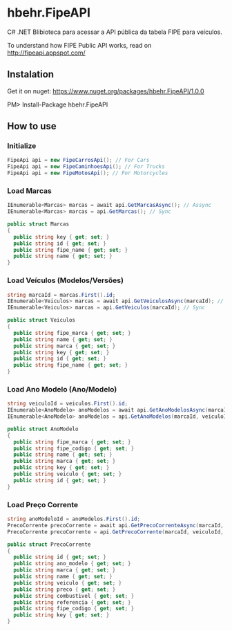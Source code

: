 # hbehr.FipeAPI
C# .NET Blibioteca para acessar a API pública da tabela FIPE para veículos.

To understand how FIPE Public API works, read on http://fipeapi.appspot.com/

## Instalation
Get it on nuget: https://www.nuget.org/packages/hbehr.FipeAPI/1.0.0

  PM> Install-Package hbehr.FipeAPI

## How to use

### Initialize
```C#
FipeApi api = new FipeCarrosApi(); // For Cars
FipeApi api = new FipeCaminhoesApi(); // For Trucks
FipeApi api = new FipeMotosApi(); // For Motorcycles
```

### Load Marcas
```C#
IEnumerable<Marcas> marcas = await api.GetMarcasAsync(); // Assync
IEnumerable<Marcas> marcas = api.GetMarcas(); // Sync

public struct Marcas
{
  public string key { get; set; }
  public string id { get; set; }
  public string fipe_name { get; set; }
  public string name { get; set; }
}
```

### Load Veículos (Modelos/Versões)
```C#
string marcaId = marcas.First().id;
IEnumerable<Veiculos> marcas = await api.GetVeiculosAsync(marcaId); // Assync
IEnumerable<Veiculos> marcas = api.GetVeiculos(marcaId); // Sync

public struct Veiculos
{
  public string fipe_marca { get; set; }
  public string name { get; set; }
  public string marca { get; set; }
  public string key { get; set; }
  public string id { get; set; }
  public string fipe_name { get; set; }
}
```

### Load Ano Modelo (Ano/Modelo)
```C#
string veiculoId = veiculos.First().id;
IEnumerable<AnoModelo> anoModelos = await api.GetAnoModelosAsync(marcaId, veiculoId); // Assync
IEnumerable<AnoModelo> anoModelos = api.GetAnoModelos(marcaId, veiculoId); // Sync

public struct AnoModelo
{
  public string fipe_marca { get; set; }
  public string fipe_codigo { get; set; }
  public string name { get; set; }
  public string marca { get; set; }
  public string key { get; set; }
  public string veiculo { get; set; }
  public string id { get; set; }
}
```

### Load Preço Corrente
```C#
string anoModeloId = anoModelos.First().id;
PrecoCorrente precoCorrente = await api.GetPrecoCorrenteAsync(marcaId, veiculoId, anoModeloId);
PrecoCorrente precoCorrente = api.GetPrecoCorrente(marcaId, veiculoId, anoModeloId);

public struct PrecoCorrente
{
  public string id { get; set; }
  public string ano_modelo { get; set; }
  public string marca { get; set; }
  public string name { get; set; }
  public string veiculo { get; set; }
  public string preco { get; set; }
  public string combustivel { get; set; }
  public string referencia { get; set; }
  public string fipe_codigo { get; set; }
  public string key { get; set; }
}
```